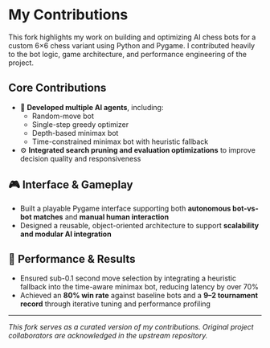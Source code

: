 # My Contributions

This fork highlights my work on building and optimizing AI chess bots for a custom 6×6 chess variant using Python and Pygame. I contributed heavily to the bot logic, game architecture, and performance engineering of the project.

## Core Contributions

- 🧠 **Developed multiple AI agents**, including:
  - Random-move bot
  - Single-step greedy optimizer
  - Depth-based minimax bot
  - Time-constrained minimax bot with heuristic fallback
- ⚙️ **Integrated search pruning and evaluation optimizations** to improve decision quality and responsiveness

## 🎮 Interface & Gameplay

- Built a playable Pygame interface supporting both **autonomous bot-vs-bot matches** and **manual human interaction**
- Designed a reusable, object-oriented architecture to support **scalability and modular AI integration**

## 🚀 Performance & Results

- Ensured sub-0.1 second move selection by integrating a heuristic fallback into the time-aware minimax bot, reducing latency by over 70%
- Achieved an **80% win rate** against baseline bots and a **9–2 tournament record** through iterative tuning and performance profiling

---

*This fork serves as a curated version of my contributions. Original project collaborators are acknowledged in the upstream repository.*
